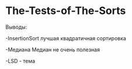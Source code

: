 # The-Tests-of-The-Sorts

Выводы:

-InsertionSort лучшая квадратичная сортировка

-Медиана Медиан не очень полезная

-LSD - тема

